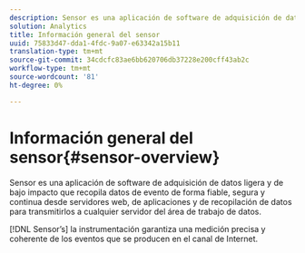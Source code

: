 ```yaml
---
description: Sensor es una aplicación de software de adquisición de datos ligera y de bajo impacto que recopila datos de evento de forma fiable, segura y continua desde servidores web, de aplicaciones y de recopilación de datos para transmitirlos a cualquier servidor del área de trabajo de datos.
solution: Analytics
title: Información general del sensor
uuid: 75833d47-dda1-4fdc-9a07-e63342a15b11
translation-type: tm+mt
source-git-commit: 34cdcfc83ae6bb620706db37228e200cff43ab2c
workflow-type: tm+mt
source-wordcount: '81'
ht-degree: 0%

---
```



# Información general del sensor{#sensor-overview}

Sensor es una aplicación de software de adquisición de datos ligera y de bajo impacto que recopila datos de evento de forma fiable, segura y continua desde servidores web, de aplicaciones y de recopilación de datos para transmitirlos a cualquier servidor del área de trabajo de datos.

[!DNL Sensor’s] la instrumentación garantiza una medición precisa y coherente de los eventos que se producen en el canal de Internet.
